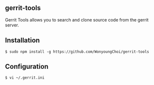 ## gerrit-tools
Gerrit Tools allows you to search and clone source code from the gerrit server.

## Installation
```
$ sudo npm install -g https://github.com/WonyoungChoi/gerrit-tools
```

## Configuration
```
$ vi ~/.gerrit.ini
```
